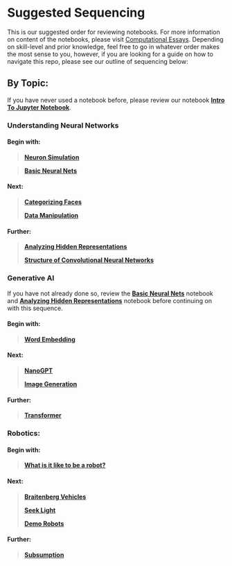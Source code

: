 # Suggested Sequencing

This is our suggested order for reviewing notebooks. For more information on content of the notebooks, please visit [Computational Essays](https://github.com/ArtificialIntelligenceToolkit/aitk/blob/master/ComputationalEssays.md).
Depending on skill-level and prior knowledge, feel free to go in whatever order makes the most sense to you, however, if you are looking for 
a guide on how to navigate this repo, please see our outline of sequencing below:

## By Topic:
If you have never used a notebook before, please review our notebook **[Intro To Jupyter Notebook](https://github.com/ArtificialIntelligenceToolkit/aitk/blob/master/notebooks/IntroToJupyterNotebook.ipynb)**.

### Understanding Neural Networks 
#### Begin with:
>**[Neuron Simulation](https://github.com/ArtificialIntelligenceToolkit/aitk/blob/master/notebooks/NeuralNetworks/NeuronSimulation.ipynb)**

>**[Basic Neural Nets](https://github.com/ArtificialIntelligenceToolkit/aitk/blob/master/notebooks/NeuralNetworks/BasicNeuralNets.ipynb)**

#### Next:
>**[Categorizing Faces](https://github.com/ArtificialIntelligenceToolkit/aitk/blob/master/notebooks/NeuralNetworks/CategorizingFaces.ipynb)**
>
>**[Data Manipulation](https://github.com/ArtificialIntelligenceToolkit/aitk/blob/master/notebooks/NeuralNetworks/DataManipulation.ipynb)**

#### Further:
>**[Analyzing Hidden Representations](https://github.com/ArtificialIntelligenceToolkit/aitk/master/notebooks/NeuralNetworks/AnalyzingHiddenRepresentations.ipynb)**
>
>**[Structure of Convolutional Neural Networks](https://github.com/ArtificialIntelligenceToolkit/aitk/blob/master/notebooks/NeuralNetworks/StructureOfConvolutionalNeuralNetworks.ipynb)**



### Generative AI
If you have not already done so, review the **[Basic Neural Nets](https://github.com/ArtificialIntelligenceToolkit/aitk/blob/master/notebooks/NeuralNetworks/BasicNeuralNets.ipynb)** notebook 
and **[Analyzing Hidden Representations](https://github.com/ArtificialIntelligenceToolkit/aitk/blob/master/notebooks/NeuralNetworks/AnalyzingHiddenRepresentations.ipynb)** notebook before continuing on with this sequence.

#### Begin with:
>**[Word Embedding](https://github.com/ArtificialIntelligenceToolkit/aitk/blob/master/notebooks/GenerativeAI/WordEmbedding.ipynb)**

#### Next:
>**[NanoGPT](https://github.com/ArtificialIntelligenceToolkit/aitk/blob/master/notebooks/GenerativeAI/NanoGPT.ipynb)**
>
>**[Image Generation](https://github.com/ArtificialIntelligenceToolkit/aitk/blob/master/notebooks/GenerativeAI/ImageGeneration.ipynb)**

#### Further:
>**[Transformer](https://github.com/ArtificialIntelligenceToolkit/aitk/blob/master/notebooks/GenerativeAI/Transformer.ipynb)**

### Robotics:
#### Begin with:
>**[What is it like to be a robot?](https://github.com/ArtificialIntelligenceToolkit/aitk/blob/master/notebooks/Robotics/WhatIsItLikeToBeARobot.ipynb)**
#### Next:
>**[Braitenberg Vehicles](https://github.com/ArtificialIntelligenceToolkit/aitk/blob/master/notebooks/Robotics/BraitenbergVehicles.ipynb)**
>
>**[Seek Light](https://github.com/ArtificialIntelligenceToolkit/aitk/blob/master/notebooks/Robotics/SeekLight.ipynb)**
>
>**[Demo Robots](https://github.com/ArtificialIntelligenceToolkit/aitk/blob/master/notebooks/Robotics/DemoRobots.ipynb)**
#### Further:
>**[Subsumption](https://github.com/ArtificialIntelligenceToolkit/aitk/blob/master/notebooks/Robotics/Subsumption.ipynb)**
>
